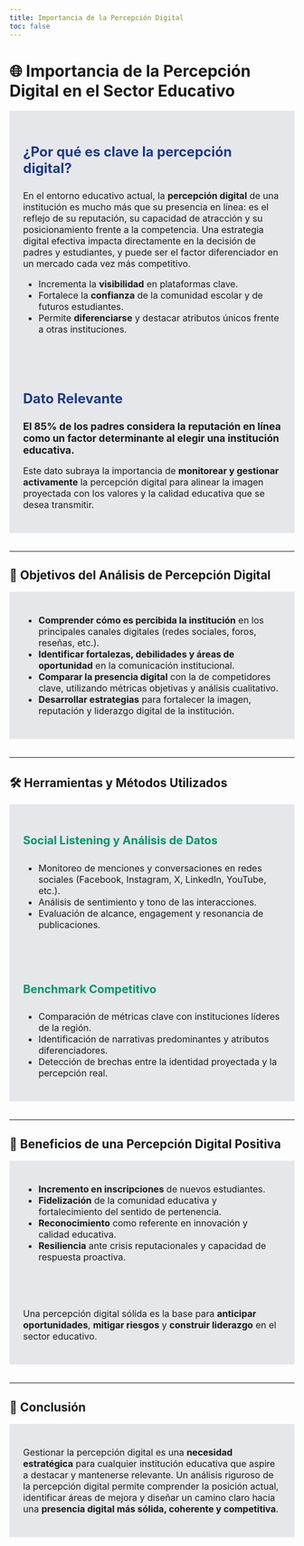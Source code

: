 ```yaml
---
title: Importancia de la Percepción Digital
toc: false
---
```


# 🌐 Importancia de la Percepción Digital en el Sector Educativo

<div class="grid grid-cols-2 gap-8" style="margin-bottom: 2rem;">

<div class="card" style="background: #E5E7EB; padding: 1.5rem;">
  <h3 style="font-size: 1.5rem; color: #1E3A8A;">¿Por qué es clave la percepción digital?</h3>
  <p style="font-size: 1rem;">
    En el entorno educativo actual, la <b>percepción digital</b> de una institución es mucho más que su presencia en línea: es el reflejo de su reputación, su capacidad de atracción y su posicionamiento frente a la competencia. Una estrategia digital efectiva impacta directamente en la decisión de padres y estudiantes, y puede ser el factor diferenciador en un mercado cada vez más competitivo.
  </p>
  <ul style="font-size: 1rem;">
    <li>Incrementa la <b>visibilidad</b> en plataformas clave.</li>
    <li>Fortalece la <b>confianza</b> de la comunidad escolar y de futuros estudiantes.</li>
    <li>Permite <b>diferenciarse</b> y destacar atributos únicos frente a otras instituciones.</li>
  </ul>
</div>

<div class="card" style="background: #E5E7EB; padding: 1.5rem;">
  <h3 style="font-size: 1.5rem; color: #1E3A8A;">Dato Relevante</h3>
  <div class="tip" style="font-size: 1.1rem;">
    <b>El 85% de los padres considera la reputación en línea como un factor determinante al elegir una institución educativa.</b>
  </div>
  <p style="font-size: 1rem;">
    Este dato subraya la importancia de <b>monitorear y gestionar activamente</b> la percepción digital para alinear la imagen proyectada con los valores y la calidad educativa que se desea transmitir.
  </p>
</div>

</div>

---

## 🧭 Objetivos del Análisis de Percepción Digital

<div class="card" style="background: #E5E7EB; padding: 1.5rem; margin-bottom: 2rem;">
<ul style="font-size: 1rem;">
  <li><b>Comprender cómo es percibida la institución</b> en los principales canales digitales (redes sociales, foros, reseñas, etc.).</li>
  <li><b>Identificar fortalezas, debilidades y áreas de oportunidad</b> en la comunicación institucional.</li>
  <li><b>Comparar la presencia digital</b> con la de competidores clave, utilizando métricas objetivas y análisis cualitativo.</li>
  <li><b>Desarrollar estrategias</b> para fortalecer la imagen, reputación y liderazgo digital de la institución.</li>
</ul>
</div>

---

## 🛠️ Herramientas y Métodos Utilizados

<div class="grid grid-cols-2 gap-8" style="margin-bottom: 2rem;">

<div class="card" style="background: #E5E7EB; padding: 1.5rem;">
  <h4 style="font-size: 1.25rem; color: #059669;">Social Listening y Análisis de Datos</h4>
  <ul style="font-size: 1rem;">
    <li>Monitoreo de menciones y conversaciones en redes sociales (Facebook, Instagram, X, LinkedIn, YouTube, etc.).</li>
    <li>Análisis de sentimiento y tono de las interacciones.</li>
    <li>Evaluación de alcance, engagement y resonancia de publicaciones.</li>
  </ul>
</div>

<div class="card" style="background: #E5E7EB; padding: 1.5rem;">
  <h4 style="font-size: 1.25rem; color: #059669;">Benchmark Competitivo</h4>
  <ul style="font-size: 1rem;">
    <li>Comparación de métricas clave con instituciones líderes de la región.</li>
    <li>Identificación de narrativas predominantes y atributos diferenciadores.</li>
    <li>Detección de brechas entre la identidad proyectada y la percepción real.</li>
  </ul>
</div>

</div>

---

## 🚀 Beneficios de una Percepción Digital Positiva

<div class="grid grid-cols-2 gap-8" style="margin-bottom: 2rem;">

<div class="card" style="background: #E5E7EB; padding: 1.5rem;">
  <ul style="font-size: 1rem;">
    <li><b>Incremento en inscripciones</b> de nuevos estudiantes.</li>
    <li><b>Fidelización</b> de la comunidad educativa y fortalecimiento del sentido de pertenencia.</li>
    <li><b>Reconocimiento</b> como referente en innovación y calidad educativa.</li>
    <li><b>Resiliencia</b> ante crisis reputacionales y capacidad de respuesta proactiva.</li>
  </ul>
</div>

<div class="card" style="background: #E5E7EB; padding: 1.5rem;">
  <p style="font-size: 1rem;">
    Una percepción digital sólida es la base para <b>anticipar oportunidades</b>, <b>mitigar riesgos</b> y <b>construir liderazgo</b> en el sector educativo.
  </p>
</div>

</div>

---

## 📌 Conclusión

<div class="card" style="background: #E5E7EB; padding: 1.5rem;">
  <p style="font-size: 1rem;">
    Gestionar la percepción digital es una <b>necesidad estratégica</b> para cualquier institución educativa que aspire a destacar y mantenerse relevante. Un análisis riguroso de la percepción digital permite comprender la posición actual, identificar áreas de mejora y diseñar un camino claro hacia una <b>presencia digital más sólida, coherente y competitiva</b>.
  </p>
</div>
